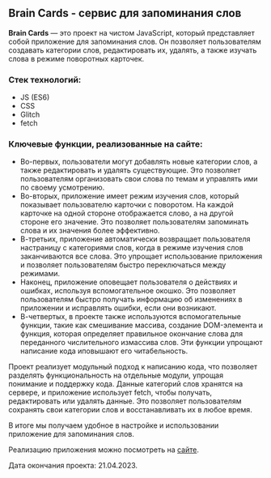 ## Brain Cards - сервис для запоминания слов

**Brain Cards** —  это проект на чистом JavaScript, который представляет собой приложение для запоминания слов. Он позволяет пользователям создавать категории слов, редактировать их, удалять, а также изучать слова в режиме поворотных карточек.

### Стек технологий:
- JS (ES6)
- CSS
- Glitch
- fetch

### Ключевые функции, реализованные на сайте:
- Во-первых, пользователи могут добавлять новые категории слов, а также редактировать и удалять существующие. Это позволяет пользователям организовать свои слова по темам и управлять ими по своему усмотрению.
- Во-вторых, приложение имеет режим изучения слов, который показывает пользователю карточки с поворотом. На каждой карточке на одной стороне отображается слово, а на другой стороне его значение. Это позволяет пользователям запоминать слова и их значения более эффективно.
- В-третьих, приложение автоматически возвращает пользователя настраницу с категориями слов, когда в режиме изучения слов заканчиваются все слова. Это упрощает использование приложения и позволяет пользователям быстро переключаться между режимами.
- Наконец, приложение оповещает пользователя о действиях и ошибках, используя вспомогательное окошко. Это позволяет пользователям быстро получать информацию об изменениях в приложении и исправлять ошибки, если они возникают.
- В-четвертых, в проекте также используются вспомогательные функции, такие как смешивание массива, создание DOM-элемента и функция, которая определяет правильное окончание слова для переданного числительного измассива слов. Эти функции упрощают написание кода иповышают его читабельность.

Проект реализует модульный подход к написанию кода, что позволяет разделять функциональность на отдельные модули, упрощая понимание и поддержку кода.
Данные категорий слов хранятся на сервере, и приложение использует fetch, чтобы получать, редактировать или удалять данные. Это позволяет пользователям сохранять свои категории слов и восстанавливать их в любое время.

В итоге мы получаем удобное в настройке и использовании приложение для запоминания слов.

Реализацию приложения можно посмотреть на [сайте](https://biryukova-nadezhda.github.io/brainCards/).

Дата окончания проекта: 21.04.2023.